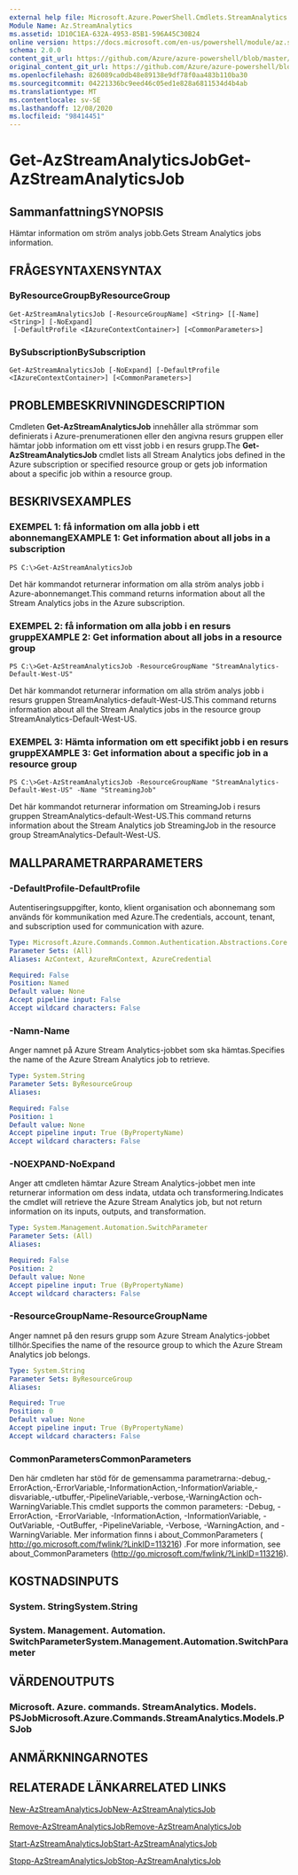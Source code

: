```yaml
---
external help file: Microsoft.Azure.PowerShell.Cmdlets.StreamAnalytics.dll-Help.xml
Module Name: Az.StreamAnalytics
ms.assetid: 1D10C1EA-632A-4953-85B1-596A45C30B24
online version: https://docs.microsoft.com/en-us/powershell/module/az.streamanalytics/get-azstreamanalyticsjob
schema: 2.0.0
content_git_url: https://github.com/Azure/azure-powershell/blob/master/src/StreamAnalytics/StreamAnalytics/help/Get-AzStreamAnalyticsJob.md
original_content_git_url: https://github.com/Azure/azure-powershell/blob/master/src/StreamAnalytics/StreamAnalytics/help/Get-AzStreamAnalyticsJob.md
ms.openlocfilehash: 826089ca0db48e89138e9df78f0aa483b110ba30
ms.sourcegitcommit: 04221336bc9eed46c05ed1e828a6811534d4b4ab
ms.translationtype: MT
ms.contentlocale: sv-SE
ms.lasthandoff: 12/08/2020
ms.locfileid: "98414451"
---
```

# <span data-ttu-id="d8a71-101">Get-AzStreamAnalyticsJob</span><span class="sxs-lookup"><span data-stu-id="d8a71-101">Get-AzStreamAnalyticsJob</span></span>

## <span data-ttu-id="d8a71-102">Sammanfattning</span><span class="sxs-lookup"><span data-stu-id="d8a71-102">SYNOPSIS</span></span>
<span data-ttu-id="d8a71-103">Hämtar information om ström analys jobb.</span><span class="sxs-lookup"><span data-stu-id="d8a71-103">Gets Stream Analytics jobs information.</span></span>

## <span data-ttu-id="d8a71-104">FRÅGESYNTAXEN</span><span class="sxs-lookup"><span data-stu-id="d8a71-104">SYNTAX</span></span>

### <span data-ttu-id="d8a71-105">ByResourceGroup</span><span class="sxs-lookup"><span data-stu-id="d8a71-105">ByResourceGroup</span></span>
```
Get-AzStreamAnalyticsJob [-ResourceGroupName] <String> [[-Name] <String>] [-NoExpand]
 [-DefaultProfile <IAzureContextContainer>] [<CommonParameters>]
```

### <span data-ttu-id="d8a71-106">BySubscription</span><span class="sxs-lookup"><span data-stu-id="d8a71-106">BySubscription</span></span>
```
Get-AzStreamAnalyticsJob [-NoExpand] [-DefaultProfile <IAzureContextContainer>] [<CommonParameters>]
```

## <span data-ttu-id="d8a71-107">PROBLEMBESKRIVNING</span><span class="sxs-lookup"><span data-stu-id="d8a71-107">DESCRIPTION</span></span>
<span data-ttu-id="d8a71-108">Cmdleten **Get-AzStreamAnalyticsJob** innehåller alla strömmar som definierats i Azure-prenumerationen eller den angivna resurs gruppen eller hämtar jobb information om ett visst jobb i en resurs grupp.</span><span class="sxs-lookup"><span data-stu-id="d8a71-108">The **Get-AzStreamAnalyticsJob** cmdlet lists all Stream Analytics jobs defined in the Azure subscription or specified resource group or gets job information about a specific job within a resource group.</span></span>

## <span data-ttu-id="d8a71-109">BESKRIVS</span><span class="sxs-lookup"><span data-stu-id="d8a71-109">EXAMPLES</span></span>

### <span data-ttu-id="d8a71-110">EXEMPEL 1: få information om alla jobb i ett abonnemang</span><span class="sxs-lookup"><span data-stu-id="d8a71-110">EXAMPLE 1: Get information about all jobs in a subscription</span></span>
```
PS C:\>Get-AzStreamAnalyticsJob
```

<span data-ttu-id="d8a71-111">Det här kommandot returnerar information om alla ström analys jobb i Azure-abonnemanget.</span><span class="sxs-lookup"><span data-stu-id="d8a71-111">This command returns information about all the Stream Analytics jobs in the Azure subscription.</span></span>

### <span data-ttu-id="d8a71-112">EXEMPEL 2: få information om alla jobb i en resurs grupp</span><span class="sxs-lookup"><span data-stu-id="d8a71-112">EXAMPLE 2: Get information about all jobs in a resource group</span></span>
```
PS C:\>Get-AzStreamAnalyticsJob -ResourceGroupName "StreamAnalytics-Default-West-US"
```

<span data-ttu-id="d8a71-113">Det här kommandot returnerar information om alla ström analys jobb i resurs gruppen StreamAnalytics-default-West-US.</span><span class="sxs-lookup"><span data-stu-id="d8a71-113">This command returns information about all the Stream Analytics jobs in the resource group StreamAnalytics-Default-West-US.</span></span>

### <span data-ttu-id="d8a71-114">EXEMPEL 3: Hämta information om ett specifikt jobb i en resurs grupp</span><span class="sxs-lookup"><span data-stu-id="d8a71-114">EXAMPLE 3: Get information about a specific job in a resource group</span></span>
```
PS C:\>Get-AzStreamAnalyticsJob -ResourceGroupName "StreamAnalytics-Default-West-US" -Name "StreamingJob"
```

<span data-ttu-id="d8a71-115">Det här kommandot returnerar information om StreamingJob i resurs gruppen StreamAnalytics-default-West-US.</span><span class="sxs-lookup"><span data-stu-id="d8a71-115">This command returns information about the Stream Analytics job StreamingJob in the resource group StreamAnalytics-Default-West-US.</span></span>

## <span data-ttu-id="d8a71-116">MALLPARAMETRAR</span><span class="sxs-lookup"><span data-stu-id="d8a71-116">PARAMETERS</span></span>

### <span data-ttu-id="d8a71-117">-DefaultProfile</span><span class="sxs-lookup"><span data-stu-id="d8a71-117">-DefaultProfile</span></span>
<span data-ttu-id="d8a71-118">Autentiseringsuppgifter, konto, klient organisation och abonnemang som används för kommunikation med Azure.</span><span class="sxs-lookup"><span data-stu-id="d8a71-118">The credentials, account, tenant, and subscription used for communication with azure.</span></span>

```yaml
Type: Microsoft.Azure.Commands.Common.Authentication.Abstractions.Core.IAzureContextContainer
Parameter Sets: (All)
Aliases: AzContext, AzureRmContext, AzureCredential

Required: False
Position: Named
Default value: None
Accept pipeline input: False
Accept wildcard characters: False
```

### <span data-ttu-id="d8a71-119">-Namn</span><span class="sxs-lookup"><span data-stu-id="d8a71-119">-Name</span></span>
<span data-ttu-id="d8a71-120">Anger namnet på Azure Stream Analytics-jobbet som ska hämtas.</span><span class="sxs-lookup"><span data-stu-id="d8a71-120">Specifies the name of the Azure Stream Analytics job to retrieve.</span></span>

```yaml
Type: System.String
Parameter Sets: ByResourceGroup
Aliases:

Required: False
Position: 1
Default value: None
Accept pipeline input: True (ByPropertyName)
Accept wildcard characters: False
```

### <span data-ttu-id="d8a71-121">-NOEXPAND</span><span class="sxs-lookup"><span data-stu-id="d8a71-121">-NoExpand</span></span>
<span data-ttu-id="d8a71-122">Anger att cmdleten hämtar Azure Stream Analytics-jobbet men inte returnerar information om dess indata, utdata och transformering.</span><span class="sxs-lookup"><span data-stu-id="d8a71-122">Indicates the cmdlet will retrieve the Azure Stream Analytics job, but not return information on its inputs, outputs, and transformation.</span></span>

```yaml
Type: System.Management.Automation.SwitchParameter
Parameter Sets: (All)
Aliases:

Required: False
Position: 2
Default value: None
Accept pipeline input: True (ByPropertyName)
Accept wildcard characters: False
```

### <span data-ttu-id="d8a71-123">-ResourceGroupName</span><span class="sxs-lookup"><span data-stu-id="d8a71-123">-ResourceGroupName</span></span>
<span data-ttu-id="d8a71-124">Anger namnet på den resurs grupp som Azure Stream Analytics-jobbet tillhör.</span><span class="sxs-lookup"><span data-stu-id="d8a71-124">Specifies the name of the resource group to which the Azure Stream Analytics job belongs.</span></span>

```yaml
Type: System.String
Parameter Sets: ByResourceGroup
Aliases:

Required: True
Position: 0
Default value: None
Accept pipeline input: True (ByPropertyName)
Accept wildcard characters: False
```

### <span data-ttu-id="d8a71-125">CommonParameters</span><span class="sxs-lookup"><span data-stu-id="d8a71-125">CommonParameters</span></span>
<span data-ttu-id="d8a71-126">Den här cmdleten har stöd för de gemensamma parametrarna:-debug,-ErrorAction,-ErrorVariable,-InformationAction,-InformationVariable,-disvariable,-utbuffer,-PipelineVariable,-verbose,-WarningAction och-WarningVariable.</span><span class="sxs-lookup"><span data-stu-id="d8a71-126">This cmdlet supports the common parameters: -Debug, -ErrorAction, -ErrorVariable, -InformationAction, -InformationVariable, -OutVariable, -OutBuffer, -PipelineVariable, -Verbose, -WarningAction, and -WarningVariable.</span></span> <span data-ttu-id="d8a71-127">Mer information finns i about_CommonParameters ( http://go.microsoft.com/fwlink/?LinkID=113216) .</span><span class="sxs-lookup"><span data-stu-id="d8a71-127">For more information, see about_CommonParameters (http://go.microsoft.com/fwlink/?LinkID=113216).</span></span>

## <span data-ttu-id="d8a71-128">KOSTNADS</span><span class="sxs-lookup"><span data-stu-id="d8a71-128">INPUTS</span></span>

### <span data-ttu-id="d8a71-129">System. String</span><span class="sxs-lookup"><span data-stu-id="d8a71-129">System.String</span></span>

### <span data-ttu-id="d8a71-130">System. Management. Automation. SwitchParameter</span><span class="sxs-lookup"><span data-stu-id="d8a71-130">System.Management.Automation.SwitchParameter</span></span>

## <span data-ttu-id="d8a71-131">VÄRDEN</span><span class="sxs-lookup"><span data-stu-id="d8a71-131">OUTPUTS</span></span>

### <span data-ttu-id="d8a71-132">Microsoft. Azure. commands. StreamAnalytics. Models. PSJob</span><span class="sxs-lookup"><span data-stu-id="d8a71-132">Microsoft.Azure.Commands.StreamAnalytics.Models.PSJob</span></span>

## <span data-ttu-id="d8a71-133">ANMÄRKNINGAR</span><span class="sxs-lookup"><span data-stu-id="d8a71-133">NOTES</span></span>

## <span data-ttu-id="d8a71-134">RELATERADE LÄNKAR</span><span class="sxs-lookup"><span data-stu-id="d8a71-134">RELATED LINKS</span></span>

[<span data-ttu-id="d8a71-135">New-AzStreamAnalyticsJob</span><span class="sxs-lookup"><span data-stu-id="d8a71-135">New-AzStreamAnalyticsJob</span></span>](./New-AzStreamAnalyticsJob.md)

[<span data-ttu-id="d8a71-136">Remove-AzStreamAnalyticsJob</span><span class="sxs-lookup"><span data-stu-id="d8a71-136">Remove-AzStreamAnalyticsJob</span></span>](./Remove-AzStreamAnalyticsJob.md)

[<span data-ttu-id="d8a71-137">Start-AzStreamAnalyticsJob</span><span class="sxs-lookup"><span data-stu-id="d8a71-137">Start-AzStreamAnalyticsJob</span></span>](./Start-AzStreamAnalyticsJob.md)

[<span data-ttu-id="d8a71-138">Stopp-AzStreamAnalyticsJob</span><span class="sxs-lookup"><span data-stu-id="d8a71-138">Stop-AzStreamAnalyticsJob</span></span>](./Stop-AzStreamAnalyticsJob.md)


